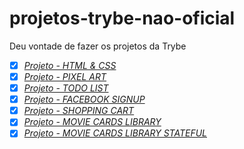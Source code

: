 # projetos-trybe-nao-oficial
Deu vontade de fazer os projetos da Trybe

- [x] _[Projeto - HTML & CSS](https://vinicius-grandi.github.io/projetos-trybe-nao-oficial/lessons-learned/index.html)_
- [x] _[Projeto - PIXEL ART](https://vinicius-grandi.github.io/projetos-trybe-nao-oficial/project-pixel-art/public/index.html)_
- [x] _[Projeto - TODO LIST](https://vinicius-grandi.github.io/projetos-trybe-nao-oficial/project-to-do-list/public/index.html)_
- [x] _[Projeto - FACEBOOK SIGNUP](https://vinicius-grandi.github.io/projetos-trybe-nao-oficial/project-facebook-signup/public/index.html)_
- [x] _[Projeto - SHOPPING CART](https://vinicius-grandi.github.io/projetos-trybe-nao-oficial/project-shopping-cart/index.html)_
- [x] _[Projeto - MOVIE CARDS LIBRARY](https://vinicius-grandi.github.io/nao-oficial-project-movie-cards-library/index.html)_
- [x] _[Projeto - MOVIE CARDS LIBRARY STATEFUL](https://vinicius-grandi.github.io/non-official-project-movie-card-library/)_
